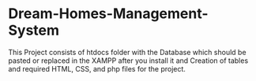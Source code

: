 # Dream-Homes-Management-System

This Project consists of htdocs folder with the Database which should be pasted or replaced in the XAMPP after you install it and Creation of tables and required HTML, CSS, and php files for the project.

